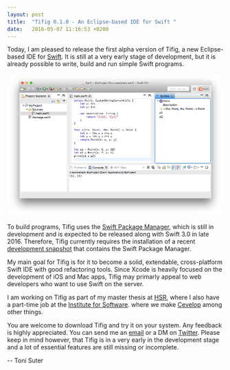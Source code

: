 ```yaml
---
layout: post
title:  "Tifig 0.1.0 - An Eclipse-based IDE for Swift "
date:   2016-05-07 11:16:53 +0200
---
```

Today, I am pleased to release the first alpha version of Tifig, a new Eclipse-based IDE for [Swift](https://swift.org/). 
It is still at a very early stage of development, but it is already possible to write, build and run
simple Swift programs.

![Tifig](/images/tifig.png "Tifig")

To build programs, Tifig uses the [Swift Package Manager](https://swift.org/package-manager/), which is still in development 
and is expected to be released along with Swift 3.0 in late 2016. Therefore, Tifig currently requires the installation of a 
recent [development snapshot](https://swift.org/download/#snapshots) that contains the Swift Package Manager.

My main goal for Tifig is for it to become a solid, extendable, cross-platform Swift IDE with good 
refactoring tools. Since Xcode is heavily focused on the development of iOS and Mac apps, Tifig may 
primarly appeal to web developers who want to use Swift on the server.

I am working on Tifig as part of my master thesis at [HSR](http://www.hsr.ch), where I also have a part-time job
at the [Institute for Software](http://ifs.hsr.ch/). where we make [Cevelop](https://www.cevelop.com) among other things.

You are welcome to download Tifig and try it on your system. Any feedback is highly appreciated. You can send me an [email](mailto:tonisuter@me.com) 
or a DM on [Twitter](https://twitter.com/tonisuter). Please keep in mind however, that Tifig is in a very early in the development stage and a lot of essential 
features are still missing or incomplete. 

-- Toni Suter
